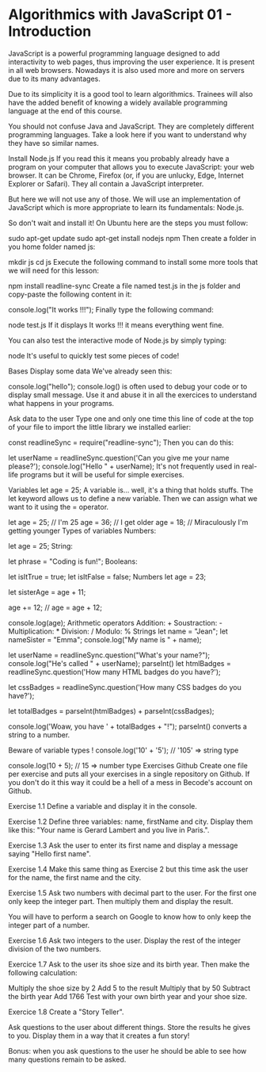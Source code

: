 # Algorithmics with JavaScript 01 - Introduction
JavaScript is a powerful programming language designed to add interactivity to web pages, thus improving the user experience. It is present in all web browsers. Nowadays it is also used more and more on servers due to its many advantages.

Due to its simplicity it is a good tool to learn algorithmics. Trainees will also have the added benefit of knowing a widely available programming language at the end of this course.

You should not confuse Java and JavaScript. They are completely different programming languages. Take a look here if you want to understand why they have so similar names.

Install Node.js
If you read this it means you probably already have a program on your computer that allows you to execute JavaScript: your web browser. It can be Chrome, Firefox (or, if you are unlucky, Edge, Internet Explorer or Safari). They all contain a JavaScript interpreter.

But here we will not use any of those. We will use an implementation of JavaScript which is more appropriate to learn its fundamentals: Node.js.

So don't wait and install it! On Ubuntu here are the steps you must follow:

sudo apt-get update
sudo apt-get install nodejs npm
Then create a folder in you home folder named js:

mkdir js
cd js
Execute the following command to install some more tools that we will need for this lesson:

npm install readline-sync
Create a file named test.js in the js folder and copy-paste the following content in it:

console.log("It works !!!");
Finally type the following command:

node test.js
If it displays It works !!! it means everything went fine.

You can also test the interactive mode of Node.js by simply typing:

node
It's useful to quickly test some pieces of code!

Bases
Display some data
We've already seen this:

console.log("hello");
console.log() is often used to debug your code or to display small message. Use it and abuse it in all the exercices to understand what happens in your programs.

Ask data to the user
Type one and only one time this line of code at the top of your file to import the little library we installed earlier:

const readlineSync = require("readline-sync");
Then you can do this:

let userName = readlineSync.question('Can you give me your name please?');
console.log("Hello " + userName);
It's not frequently used in real-life programs but it will be useful for simple exercises.

Variables
let age = 25;
A variable is... well, it's a thing that holds stuffs. The let keyword allows us to define a new variable. Then we can assign what we want to it using the = operator.

let age = 25; // I'm 25
age = 36; // I get older
age = 18; // Miraculously I'm getting younger
Types of variables
Numbers:

let age = 25;
String:

let phrase = "Coding is fun!";
Booleans:

let isItTrue = true;
let isItFalse = false;
Numbers
let age = 23;

let sisterAge = age + 11;

age += 12; // age = age + 12;

console.log(age);
Arithmetic operators
Addition: +
Soustraction: -
Multiplication: *
Division: /
Modulo: %
Strings
let name = "Jean";
let nameSister = "Emma";
console.log("My name is " + name);

let userName = readlineSync.question("What's your name?");
console.log("He's called " + userName);
parseInt()
let htmlBadges = readlineSync.question('How many HTML badges do you have?');

let cssBadges = readlineSync.question('How many CSS badges do you have?');

let totalBadges = parseInt(htmlBadges) + parseInt(cssBadges);

console.log('Woaw, you have ' + totalBadges + "!");
parseInt() converts a string to a number.

Beware of variable types !
console.log('10' + '5'); // '105' => string type

console.log(10 + 5); // 15 => number type
Exercises
Github
Create one file per exercise and puts all your exercises in a single repository on Github. If you don't do it this way it could be a hell of a mess in Becode's account on Github.

Exercise 1.1
Define a variable and display it in the console.

Exercise 1.2
Define three variables: name, firstName and city. Display them like this: "Your name is Gerard Lambert and you live in Paris.".

Exercise 1.3
Ask the user to enter its first name and display a message saying "Hello first name".

Exercise 1.4
Make this same thing as Exercise 2 but this time ask the user for the name, the first name and the city.

Exercise 1.5
Ask two numbers with decimal part to the user. For the first one only keep the integer part. Then multiply them and display the result.

You will have to perform a search on Google to know how to only keep the integer part of a number.

Exercise 1.6
Ask two integers to the user. Display the rest of the integer division of the two numbers.

Exercice 1.7
Ask to the user its shoe size and its birth year. Then make the following calculation:

Multiply the shoe size by 2
Add 5 to the result
Multiply that by 50
Subtract the birth year
Add 1766
Test with your own birth year and your shoe size.

Exercice 1.8
Create a "Story Teller".

Ask questions to the user about different things. Store the results he gives to you. Display them in a way that it creates a fun story!

Bonus: when you ask questions to the user he should be able to see how many questions remain to be asked.


